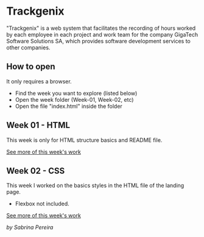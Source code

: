 # Trackgenix

"Trackgenix" is a web system that facilitates the recording of hours worked by each employee in each project and work team for the company GigaTech Software Solutions SA, which provides software development services to other companies.

## How to open

It only requires a browser.

- Find the week you want to explore (listed below)
- Open the week folder (Week-01, Week-02, etc)
- Open the file "index.html" inside the folder

## Week 01 - HTML

This week is only for HTML structure basics and README file.

[See more of this week's work](https://github.com/Sabrucita/trackgenix/tree/main/Week-01)

## Week 02 - CSS

This week I worked on the basics styles in the HTML file of the landing page.
- Flexbox not included.

[See more of this week's work](https://github.com/Sabrucita/trackgenix/tree/main/Week-02)

*by Sabrina Pereira*
